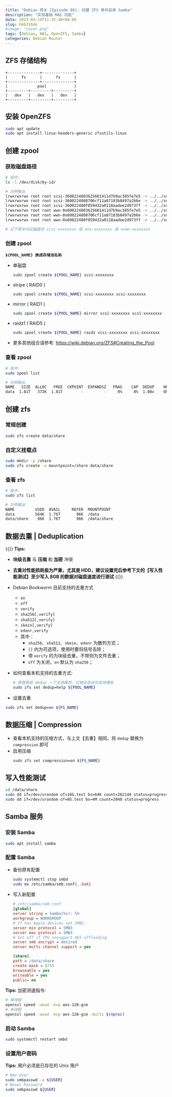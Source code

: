 ```yaml
---
title: "Debian 网关 [Episode 06]: 创建 ZFS 卷并启用 Samba"
description: "实现基础 NAS 功能"
date: 2023-04-19T11:35:40+08:00
slug: b6b316de
#image: "cover.png"
tags: [Debian, NAS, OpenZFS, Samba]
categories: Debian Router
---
```


## ZFS 存储结构

```text
+--------------+--------------+
|      fs      |      fs      |
+--------------+--------------+
|             pool            |
+---------+---------+---------+
|   dev   |   dev   |   dev   |
+---------+---------+---------+
```

## 安装 OpenZFS

```bash
sudo apt update
sudo apt install linux-headers-generic zfsutils-linux
```

## 创建 zpool

### 获取磁盘路径

```bash
# 指令:
ls -l /dev/disk/by-id/

# 示例输出
lrwxrwxrwx root root scsi-3600224803625601411d7b9ac385fe7e5 -> ../../sda
lrwxrwxrwx root root scsi-3600224808706cf11a87183b8497a2b6e -> ../../sdc
lrwxrwxrwx root root scsi-360022480f059432a0118aadee2d973ff -> ../../sdb
lrwxrwxrwx root root wwn-0x600224803625601411d7b9ac385fe7e5 -> ../../sda
lrwxrwxrwx root root wwn-0x600224808706cf11a87183b8497a2b6e -> ../../sdc
lrwxrwxrwx root root wwn-0x60022480f059432a0118aadee2d973ff -> ../../sdb

# 记下其中对应磁盘的 scsi-xxxxxxxx 或 ata-xxxxxxxx 或 nvme-xxxxxxxx
```

### 创建 zpool

**`${POOL_NAME} 换成存储池名称`**

- 单磁盘
    ```bash
    sudo zpool create ${POOL_NAME} scsi-xxxxxxxx
    ```
- stripe ( RAID0 )
    ```bash
    sudo zpool create ${POOL_NAME} scsi-xxxxxxxx scsi-xxxxxxxx
    ```
- mirror ( RAID1 )
    ```bash
    sudo zpool create ${POOL_NAME} mirror scsi-xxxxxxxx scsi-xxxxxxxx
    ```
- raidz1 ( RAID5 )
    ```bash
    sudo zpool create ${POOL_NAME} raidz scsi-xxxxxxxx scsi-xxxxxxxx
    ```
- 更多其他组合请参考: <https://wiki.debian.org/ZFS#Creating_the_Pool>

### 查看 zpool

```bash
# 指令:
sudo zpool list

# 示例输出
NAME   SIZE  ALLOC   FREE  CKPOINT  EXPANDSZ   FRAG    CAP  DEDUP    HEALTH  ALTROOT
data  1.81T   372K  1.81T        -         -     0%     0%  1.00x    ONLINE  -
```

## 创建 zfs

### 常规创建

```bash
sudo zfs create data/share
```

### 自定义挂载点

```bash
sudo mkdir -p /share
sudo zfs create -o mountpoint=/share data/share
```

### 查看 zfs

```bash
# 指令:
sudo zfs list

# 示例输出
NAME         USED  AVAIL     REFER  MOUNTPOINT
data         564K  1.76T       96K  /data
data/share    96K  1.76T       96K  /data/share
```

## 数据去重 | Deduplication

{{<hint warning>}}
**Tips:**

- **块级去重** 与 **压缩** 和 **加密** 冲突
- **去重对性能损耗极为严重，尤其是 HDD，建议设置完后参考下文的【写入性能测试】至少写入 8GB 的数据对磁盘速度进行测试**
{{</hint>}}

- Debian Bookworm 目前支持的去重方式
    - `on`
    - `off`
    - `verify`
    - `sha256[,verify]`
    - `sha512[,verify]`
    - `skein[,verify]`
    - `edonr,verify`
    - 其中：
        - `sha256`、`sha512`、`skein`、`edonr` 为散列方式；
        - `[]` 内为可选项，使用时要将括号去除；
        - 带 `verify` 的为块级去重，不带则为文件去重；
        - `off` 为关闭，`on` 默认为 `sha256`；

- 如何查看本机支持的去重方式:
    ```bash
    # 原理是给 dedup 一个无效属性，它就会告诉你支持哪些
    sudo zfs set dedup=help ${POOL_NAME}
    ```
- 设置去重

```bash
sudo zfs set dedup=on ${FS_NAME}
```

## 数据压缩 | Compression

- 查看本机支持的压缩方式，与上文【去重】相同，将 `dedup` 替换为 `compression` 即可
- 启用压缩
    ```bash
    sudo zfs set compression=on ${FS_NAME}
    ```

## 写入性能测试


```bash
cd /data/share
sudo dd if=/dev/urandom of=16G.test bs=64K count=262144 status=progress
sudo dd if=/dev/urandom of=8G.test bs=4M count=2048 status=progress
```

## Samba 服务

### 安装 Samba

```bash
sudo apt install samba
```

### 配置 Samba

- 备份原有配置
    ```bash
    sudo systemctl stop smbd
    sudo mv /etc/samba/smb.conf{,.bak}
    ```
- 写入新配置
    ```ini
    # /etc/samba/smb.conf
    [global]
    server string = Samba(%v): %h
    workgroup = WORKGROUP
    # If has Apple devices set SMB2
    server min protocol = SMB3
    server max protocol = SMB3
    # Set off if CPU unsupport AES offloading
    server smb encrypt = desired
    server multi channel support = yes

    [share]
    path = /data/share
    create mask = 0755
    browseable = yes
    writeable = yes
    public= no
    ```
**Tips:** 加密测速指令:

```bash
# 单线程
openssl speed -aead -evp aes-128-gcm
# 多线程
openssl speed -aead -evp aes-128-gcm -multi $(nproc)
```

### 启动 Samba

```bash
sudo systemctl restart smbd
```

### 设置用户密码

**Tips:** 用户必须是已存在的 Unix 用户

```bash
# New User
sudo smbpasswd -a ${USER}
# Reset Password
sudo smbpasswd ${USER}
```
